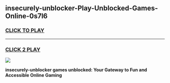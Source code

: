 
## insecurely-unblocker-Play-Unblocked-Games-Online-0s7l6
<h3>
<a href="https://premium76.site?title=insecurely-unblocker&ref=25A">CLICK TO PLAY</a></h3>
<hr>

<h3>
<a href="https://premium76.site?title=insecurely-unblocker&ref=25A">CLICK 2 PLAY</a>
  
</h3>

<a href="https://premium76.site?title=insecurely-unblocker&ref=25A"><img src="https://clearcache.store/games.png"></a>


**insecurely-unblocker games unblocked: Your Gateway to Fun and Accessible Online Gaming**
